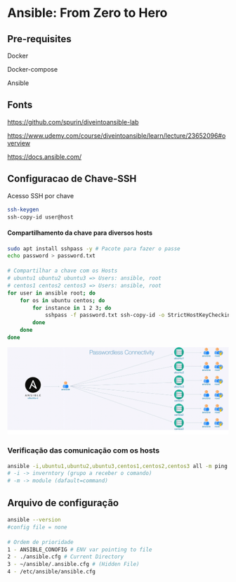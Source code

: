 # Ansible: From Zero to Hero

## Pre-requisites

Docker

Docker-compose

Ansible



## Fonts

https://github.com/spurin/diveintoansible-lab

https://www.udemy.com/course/diveintoansible/learn/lecture/23652096#overview

https://docs.ansible.com/



## Configuracao de Chave-SSH

Acesso SSH por chave

```bash
ssh-keygen
ssh-copy-id user@host
```

#### Compartilhamento da chave para diversos hosts

```bash
sudo apt install sshpass -y # Pacote para fazer o passe
echo password > password.txt

# Compartilhar a chave com os Hosts
# ubuntu1 ubuntu2 ubuntu3 => Users: ansible, root
# centos1 centos2 centos3 => Users: ansible, root
for user in ansible root; do
	for os in ubuntu centos; do
		for instance in 1 2 3; do 
			sshpass -f password.txt ssh-copy-id -o StrictHostKeyChecking=no ${user}@${os}${instance};
        done
    done
done
```

![ssh-keys](./images/ssh-keys.png)

### Verificação das comunicação com os hosts

```bash
ansible -i,ubuntu1,ubuntu2,ubuntu3,centos1,centos2,centos3 all -m ping
# -i -> inverntory (grupo a receber o comando)
# -m -> module (dafault=command)
```



## Arquivo de configuração 

```bash
ansible --version
#config file = none

# Ordem de prioridade
1 - ANSIBLE_CONOFIG # ENV var pointing to file
2 - ./ansible.cfg # Current Directory
3 - ~/ansible/.ansible.cfg # (Hidden File)
4 - /etc/ansible/ansible.cfg
```


